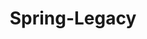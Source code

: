 ---
layout: tag-list
type: tag
title: Spring-Legacy
slug: springLegacy
category: studylog
sidebar: true
order: 2
description: >

---